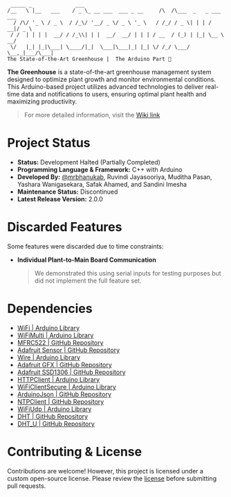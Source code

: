 ```
 _____ _              ___
/__   \ |__   ___    / _ \_ __ ___  ___ _ __     /\  /\___  _   _ ___  ___
  / /\/ '_ \ / _ \  / /_\/ '__/ _ \/ _ \ '_ \   / /_/ / _ \| | | / __|/ _ \
 / /  | | | |  __/ / /_\\| | |  __/  __/ | | | / __  / (_) | |_| \__ \  __/
 \/   |_| |_|\___| \____/|_|  \___|\___|_| |_| \/ /_/ \___/ \__,_|___/\___|
The State-of-the-Art Greenhouse |  The Arduino Part 🤖
```

**The Greenhouse** is a state-of-the-art greenhouse management system designed to optimize plant growth and monitor environmental conditions. This Arduino-based project utilizes advanced technologies to deliver real-time data and notifications to users, ensuring optimal plant health and maximizing productivity.

> For more detailed information, visit the [Wiki link](https://github.com/mrbhanukab/TheGreenHouse/wiki/Arduino-Functions-%F0%9F%A4%96)

# Project Status
- **Status:** Development Halted (Partially Completed)
- **Programming Language & Framework:** C++ with Arduino
- **Developed By:** [@mrbhanukab](https://github.com/mrbhanukab), Ruvindi Jayasooriya, Muditha Pasan, Yashara Wanigasekara, Safak Ahamed, and Sandini Imesha
- **Maintenance Status:** Discontinued
- **Latest Release Version:** 2.0.0

# Discarded Features
Some features were discarded due to time constraints:
- **Individual Plant-to-Main Board Communication**
  > We demonstrated this using serial inputs for testing purposes but did not implement the full feature set.

# Dependencies
- [ WiFi | Arduino Library](https://www.arduino.cc/en/Reference/WiFi)
- [ WiFiMulti | Arduino Library](https://github.com/me-no-dev/WiFiMulti)
- [ MFRC522 | GitHub Repository](https://github.com/miguelbalboa/rfid)
- [ Adafruit Sensor | GitHub Repository](https://github.com/adafruit/Adafruit_Sensor)
- [ Wire | Arduino Library](https://www.arduino.cc/en/Reference/Wire)
- [ Adafruit GFX | GitHub Repository](https://github.com/adafruit/Adafruit-GFX-Library)
- [ Adafruit SSD1306 | GitHub Repository](https://github.com/adafruit/Adafruit_SSD1306)
- [ HTTPClient | Arduino Library](https://github.com/espressif/arduino-esp32/tree/master/libraries/HTTPClient)
- [ WiFiClientSecure | Arduino Library](https://github.com/espressif/arduino-esp32/tree/master/libraries/WiFiClientSecure)
- [ ArduinoJson | GitHub Repository](https://github.com/bblanchon/ArduinoJson)
- [ NTPClient | GitHub Repository](https://github.com/arduino-libraries/NTPClient)
- [ WiFiUdp | Arduino Library](https://www.arduino.cc/en/Reference/WiFiUdp)
- [ DHT | GitHub Repository](https://github.com/adafruit/DHT-sensor-library)
- [ DHT_U | GitHub Repository](https://github.com/adafruit/DHT-sensor-library)

# Contributing & License
Contributions are welcome! However, this project is licensed under a custom open-source license. Please review the [license](https://github.com/mrbhanukab/TheGreenHouse?tab=License-1-ov-file) before submitting pull requests.
